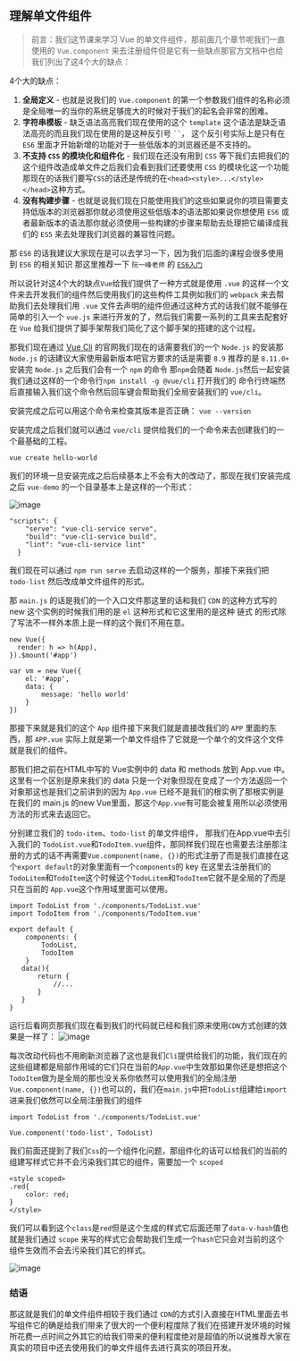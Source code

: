 ## 理解单文件组件

> 前言：我们这节课来学习 Vue 的单文件组件，那前面几个章节呢我们一直使用的 `Vue.component` 来去注册组件但是它有一些缺点那官方文档中也给我们列出了这4个大的缺点：

4个大的缺点：
1. **全局定义** - 也就是说我们的 `Vue.component` 的第一个参数我们组件的名称必须是全局唯一的当你的系统足够庞大的时候对于我们的起名会非常的困难。
2. **字符串模板** - 缺乏语法高亮我们现在使用的这个 `template` 这个语法是缺乏语法高亮的而且我们现在使用的是这种反引号 ` `` `，  这个反引号实际上是只有在 `ES6` 里面才开始新增的功能对于一些低版本的浏览器还是不支持的。
3. **不支持 `CSS` 的模块化和组件化** - 我们现在还没有用到 `CSS` 等下我们去把我们的这个组件改造成单文件之后我们会看到我们还要使用 `CSS` 的模块化这一个功能那现在的话我们要写`CSS`的话还是传统的在`<head><style>...</style></head>`这种方式。
4. **没有构建步骤** - 也就是说我们现在只能使用我们的这些如果说你的项目需要支持低版本的浏览器那你就必须使用这些低版本的语法那如果说你想使用 `ES6` 或者最新版本的语法那你就必须使用一些构建的步骤来帮助去处理把它编译成我们的 `ES5` 来去处理我们浏览器的兼容性问题。

那 `ES6` 的话我建议大家现在是可以去学习一下，因为我们后面的课程会很多使用到 `ES6` 的相关知识 那这里推荐一下 `阮一峰老师` 的 [`ES6入门`](http://es6.ruanyifeng.com/#README)

所以说针对这4个大的缺点`Vue`给我们提供了一种方式就是使用 `.vue` 的这样一个文件来去开发我们的组件然后使用我们的这些构件工具例如我们的 `webpack` 来去帮助我们去处理我们用 `.vue` 文件去声明的组件但通过这种方式的话我们就不能够在简单的引入一个 `vue.js` 来进行开发的了，然后我们需要一系列的工具来去配套好在 `Vue` 给我们提供了脚手架帮我们简化了这个脚手架的搭建的这个过程。

那我们现在通过 [Vue Cli](https://cli.vuejs.org/) 的官网我们现在的话需要我们的一个 `Node.js` 的安装那 `Node.js` 的话建议大家使用最新版本吧官方要求的话是需要 `8.9` 推荐的是 `8.11.0+` 安装完 `Node.js` 之后我们会有一个 `npm` 的命令 那`npm`会随着 `Node.js`然后一起安装我们通过这样的一个命令行`npm install -g @vue/cli` 打开我们的 
命令行终端然后直接输入我们这个命令然后回车键会帮助我们全局安装我们的 `vue/cli`。

安装完成之后可以用这个命令来检查其版本是否正确：
`vue --version`

安装完成之后我们就可以通过 `vue/cli` 提供给我们的一个命令来去创建我们的一个最基础的工程。

```
vue create hello-world
```

我们的环境一旦安装完成之后后续基本上不会有大的改动了，那现在我们安装完成之后 `vue-demo` 的一个目录基本上是这样的一个形式：

![image](http://i2.tiimg.com/717460/4ad7e1a7756900d8.png)

```
"scripts": {
    "serve": "vue-cli-service serve",
    "build": "vue-cli-service build",
    "lint": "vue-cli-service lint"
  }
```
我们现在可以通过 `npm run serve` 去启动这样的一个服务，那接下来我们把 `todo-list` 然后改成单文件组件的形式。

那 `main.js` 的话是我们的一个入口文件那这里的话和我们 `CDN` 的这种方式写的 new 这个实例的时候我们用的是 `el` 这种形式和它这里用的是这种 链式 的形式除了写法不一样外本质上是一样的这个我们不用在意。

```
new Vue({
  render: h => h(App),
}).$mount('#app')

var vm = new Vue({
	el: '#app',
	data: {
		message: 'hello world'
	}
})

```
那接下来就是我们的这个 `App` 组件接下来我们就是直接改我们的 `APP` 里面的东西，那 `APP.vue` 实际上就是第一个单文件组件了它就是一个单个的文件这个文件就是我们的组件。

那我们把之前在HTML中写的 Vue实例中的 data 和 methods 放到 App.vue 中。
这里有一个区别是原来我们的 data 只是一个对象但现在变成了一个方法返回一个对象那这也是我们之前讲到的因为 `App.vue` 已经不是我们的根实例了那根实例是在我们的 main.js 的new Vue里面，那这个`App.vue`有可能会被复用所以必须使用方法的形式来去返回它。

分别建立我们的 `todo-item`、`todo-list` 的单文件组件，
那我们在App.vue中去引入我们的 `TodoList.vue`和`TodoItem.vue`组件，那同样我们现在也需要去注册那注册的方式的话不再需要`Vue.component(name, {})`的形式注册了而是我们直接在这个`export default`的对象里面有一个`components`的 key 在这里去注册我们的 `TodoLitem`和`TodoItem`这个时候这个`TodoLitem`和`TodoItem`它就不是全局的了而是只在当前的 `App.vue`这个作用域里面可以使用。

```
import TodoList from './components/TodoList.vue'
import TodoItem from './components/TodoItem.vue'

export default {
    components: {
        TodoList,
        TodoItem
    }
   data(){
       return {
           //...
       }
   } 
}

```
运行后看网页那我们现在看到我们的代码就已经和我们原来使用`CDN`方式创建的效果是一样了：
![image](http://i2.tiimg.com/717460/b740a2605fe8077c.png)

每次改动代码也不用刷新浏览器了这也是我们`Cli`提供给我们的功能，我们现在的这些组建都是局部作用域的它们只在当前的`App.vue`中生效那如果你还是想把这个`TodoItem`做为是全局的那也没关系你依然可以使用我们的全局注册`Vue.component(name, {})`也可以的，我们在`main.js`中把`TodoList`组建给`import`进来我们依然可以全局注册我们的组件

```
import TodoList from './components/TodoList.vue'

Vue.component('todo-list', TodoList)
```

我们前面还提到了我们`Css`的一个组件化问题，那组件化的话可以给我们的当前的组建写样式它并不会污染我们其它的组件，需要加一个 `scoped`


```
<style scoped>
.red{
    color: red;
}
</style>
```
我们可以看到这个`class`是`red`但是这个生成的样式它后面还带了`data-v-hash`值也就是我们通过 `scope` 来写的样式它会帮助我们生成一个`hash`它只会对当前的这个组件生效而不会去污染我们其它的样式。

![image](http://i2.tiimg.com/717460/bb0b96e54194e308.png)

### 结语
那这就是我们的单文件组件相较于我们通过 `CDN`的方式引入直接在HTML里面去书写组件它的确是给我们带来了很大的一个便利程度除了我们在搭建开发环境的时候所花费一点时间之外其它的给我们带来的便利程度绝对是超值的所以说推荐大家在真实的项目中还去使用我们的单文件组件去进行真实的项目开发。

